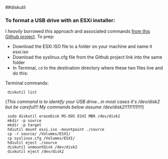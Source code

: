 ##diskutil 

### To format a USB drive with an ESXi installer:
I *heavily* borrowed this approach and associated commands [from this Github project](https://github.com/cbednarski/vmware-usb-osx/).  To prep:

* Download the ESXi ISO file to a folder on your machine and name it *esxi.iso*
* Download the syslinux.cfg file from the Github project link into the same folder
* In Terminal, `cd` to the destination directory where these two files live and do this: 

Terminal commands:

     diskutil list 
     
(*This command is to identify your USB drive...in most cases it's /dev/disk2 but be careful!!!  My commands below assume /dev/disk2!!11!111!!!!*)

     sudo diskutil eraseDisk MS-DOS ESXI MBR /dev/disk2
     mkdir -p source
     mkdir -p target
     hdiutil mount esxi.iso -mountpoint ./source
     cp -r source/ /Volumes/ESXI/
     cp syslinux.cfg /Volumes/ESXI/
     hdiutil eject ./source
     diskutil unmountDisk /dev/disk2
     diskutil eject /dev/disk2